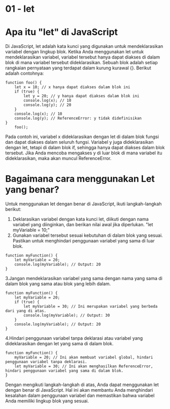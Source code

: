 # 01 - let

# Apa itu "let" di JavaScript

Di JavaScript, let adalah kata kunci yang digunakan untuk mendeklarasikan variabel dengan lingkup blok. Ketika Anda menggunakan let untuk mendeklarasikan variabel, variabel tersebut hanya dapat diakses di dalam blok di mana variabel tersebut dideklarasikan. Sebuah blok adalah setiap rangkaian pernyataan yang terdapat dalam kurung kurawal {}. Berikut adalah contohnya:
```
function foo() {
    let x = 10; // x hanya dapat diakses dalam blok ini
    if (true) {
        let y = 20; // y hanya dapat diakses dalam blok ini
        console.log(x); // 10
        console.log(y); // 20
    }
    console.log(x); // 10
    console.log(y); // ReferenceError: y tidak didefinisikan
}
    foo();
```    
Pada contoh ini, variabel x dideklarasikan dengan let di dalam blok fungsi dan dapat diakses dalam seluruh fungsi. Variabel y juga dideklarasikan dengan let, tetapi di dalam blok if, sehingga hanya dapat diakses dalam blok tersebut. Jika Anda mencoba mengakses y di luar blok di mana variabel itu dideklarasikan, maka akan muncul ReferenceError.

# Bagaimana cara menggunakan Let yang benar?
Untuk menggunakan let dengan benar di JavaScript, ikuti langkah-langkah berikut:

1. Deklarasikan variabel dengan kata kunci let, diikuti dengan nama variabel yang diinginkan, dan berikan nilai awal jika diperlukan. "let myVariable = 10;"
2. Gunakan variabel tersebut sesuai kebutuhan di dalam blok yang sesuai. Pastikan untuk menghindari penggunaan variabel yang sama di luar blok.
```
function myFunction() {
    let myVariable = 20;
    console.log(myVariable); // Output: 20
}
```
3.Jangan mendeklarasikan variabel yang sama dengan nama yang sama di dalam blok yang sama atau blok yang lebih dalam.
```
function myFunction() {
    let myVariable = 20;
    if (true) {
        let myVariable = 30; // Ini merupakan variabel yang berbeda dari yang di atas.
        console.log(myVariable); // Output: 30
    }
    console.log(myVariable); // Output: 20
}
```
4.Hindari penggunaan variabel tanpa deklarasi atau variabel yang dideklarasikan dengan let yang sama di dalam blok.
```
function myFunction() {
    myVariable = 20; // Ini akan membuat variabel global, hindari penggunaan variabel tanpa deklarasi.
    let myVariable = 30; // Ini akan menghasilkan ReferenceError, hindari penggunaan variabel yang sama di dalam blok.
}
```
Dengan mengikuti langkah-langkah di atas, Anda dapat menggunakan let dengan benar di JavaScript. Hal ini akan membantu Anda menghindari kesalahan dalam penggunaan variabel dan memastikan bahwa variabel Anda memiliki lingkup blok yang sesuai.
